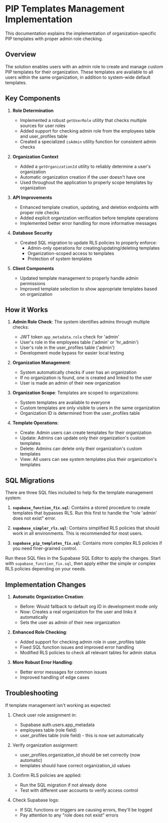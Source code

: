 # PIP Templates Management Implementation

This documentation explains the implementation of organization-specific PIP templates with proper admin role checking.

## Overview

The solution enables users with an admin role to create and manage custom PIP templates for their organization. These templates are available to all users within the same organization, in addition to system-wide default templates.

## Key Components

1. **Role Determination**
   - Implemented a robust `getUserRole` utility that checks multiple sources for user roles
   - Added support for checking admin role from the employees table and user_profiles table
   - Created a specialized `isAdmin` utility function for consistent admin checks

2. **Organization Context**
   - Added a `getOrganizationId` utility to reliably determine a user's organization
   - Automatic organization creation if the user doesn't have one
   - Used throughout the application to properly scope templates by organization

3. **API Improvements**
   - Enhanced template creation, updating, and deletion endpoints with proper role checks
   - Added explicit organization verification before template operations
   - Implemented better error handling for more informative messages

4. **Database Security**
   - Created SQL migration to update RLS policies to properly enforce:
     - Admin-only operations for creating/updating/deleting templates
     - Organization-scoped access to templates
     - Protection of system templates

5. **Client Components**
   - Updated template management to properly handle admin permissions
   - Improved template selection to show appropriate templates based on organization

## How it Works

1. **Admin Role Check**: The system identifies admins through multiple checks:
   - JWT token `app_metadata.role` check for 'admin'
   - User's role in the employees table ('admin' or 'hr_admin')
   - User's role in the user_profiles table ('admin')
   - Development mode bypass for easier local testing

2. **Organization Management**:
   - System automatically checks if user has an organization
   - If no organization is found, one is created and linked to the user
   - User is made an admin of their new organization

3. **Organization Scope**: Templates are scoped to organizations:
   - System templates are available to everyone
   - Custom templates are only visible to users in the same organization
   - Organization ID is determined from the user_profiles table

4. **Template Operations**:
   - Create: Admin users can create templates for their organization
   - Update: Admins can update only their organization's custom templates
   - Delete: Admins can delete only their organization's custom templates
   - View: All users can see system templates plus their organization's templates

## SQL Migrations

There are three SQL files included to help fix the template management system:

1. **`supabase_function_fix.sql`**: Contains a stored procedure to create templates that bypasses RLS. Run this first to handle the "role 'admin' does not exist" error.

2. **`supabase_simpler_rls.sql`**: Contains simplified RLS policies that should work in all environments. This is recommended for most users.

3. **`supabase_pip_templates_fix.sql`**: Contains more complex RLS policies if you need finer-grained control.

Run these SQL files in the Supabase SQL Editor to apply the changes. Start with `supabase_function_fix.sql`, then apply either the simple or complex RLS policies depending on your needs.

## Implementation Changes

1. **Automatic Organization Creation**:
   - Before: Would fallback to default org ID in development mode only
   - Now: Creates a real organization for the user and links it automatically
   - Sets the user as admin of their new organization

2. **Enhanced Role Checking**:
   - Added support for checking admin role in user_profiles table
   - Fixed SQL function issues and improved error handling
   - Modified RLS policies to check all relevant tables for admin status

3. **More Robust Error Handling**:
   - Better error messages for common issues
   - Improved handling of edge cases

## Troubleshooting

If template management isn't working as expected:

1. Check user role assignment in: 
   - Supabase auth.users.app_metadata
   - employees table (role field)
   - user_profiles table (role field) - this is now set automatically

2. Verify organization assignment:
   - user_profiles.organization_id should be set correctly (now automatic)
   - templates should have correct organization_id values

3. Confirm RLS policies are applied:
   - Run the SQL migration if not already done
   - Test with different user accounts to verify access control

4. Check Supabase logs:
   - If SQL functions or triggers are causing errors, they'll be logged
   - Pay attention to any "role does not exist" errors